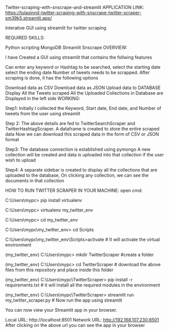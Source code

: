 Twitter-scraping-with-snscrape-and-streamlit
APPLICATION LINK: https://tulasinnd-twitter-scraping-with-snscrape-twitter-scraper-sm39k5.streamlit.app/

Interative GUI using streamlit for twitter scraping

REQUIRED SKILLS:

Python scripting
MongoDB
Streamlit
Snscrape
OVERVIEW:

I have Created a GUI using streamlit that contains the follwing features

Can enter any keyword or Hashtag to be searched,
select the starting date
select the ending date
Number of tweets needs to be scrapped.
After scraping is done, it has the following options

Download data as CSV
Download data as JSON
Upload data to DATABASE
Display All the Tweets scraped
All the Uploaded Collections in Database are Displayed in the left side
WORKING:

Step1: Initially I collected the Keyword, Start date, End date, and Number of tweets from the user using streamlit

Step 2: The above details are fed to TwitterSearchScraper and TwitterHashtagScraper. A dataframe is created to store the entire scraped data Now we can download this scraped data in the form of CSV or JSON format

Step3: The database connection is established using pymongo A new collection will be created and data is uploaded into that collection if the user wish to upload

Step4: A separate sidebar is created to display all the collections that are uploaded to the database, On clicking any collection, we can see the documents in that collection

HOW TO RUN TWITTER SCRAPER IN YOUR MACHINE: open cmd:

C:\Users\mypc> pip install virtualenv

C:\Users\mypc> virtualenv my_twitter_env

C:\Users\mypc> cd my_twitter_env

C:\Users\mypc\my_twitter_env> cd Scripts

C:\Users\mypc\my_twitter_env\Scripts>activate # It will activate the virtual environment

(my_twitter_env) C:\Users\mypc> mkdir TwitterScraper #create a folder

(my_twitter_env) C:\Users\mypc> cd TwitterScraper # download the above files from this repository and place inside this folder

(my_twitter_env) C:\Users\mypc\TwitterScraper> pip install -r requirements.txt # it will install all the required modules in the environment

(my_twitter_env) C:\Users\mypc\TwitterScraper> streamlit run my_twitter_scraper.py # Now run the app using streamlit

You can now view your Streamlit app in your browser.

Local URL: http://localhost:8501
Network URL: http://192.168.107.230:8501
After clicking on the above url you can see the app in your browser
